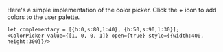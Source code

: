 Here's a simple implementation of the color picker. Click the + icon to add colors
to the user palette.

    let complementary = [{h:0,s:80,l:40}, {h:50,s:90,l:30}];
    <ColorPicker value={[1, 0, 0, 1]} open={true} style={{width:400, height:300}}/>
